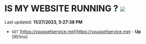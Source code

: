 # IS MY WEBSITE RUNNING ? [![](https://img.shields.io/static/v1?label=Sponsor&message=%E2%9D%A4&logo=GitHub&color=%23fe8e86)](https://github.com/sponsors/<username>)

Last updated: **11/27/2023, 5:27:38 PM**

- `GET` [https://youssefservice.me](https://youssefservice.me) - **Up** (951ms)
